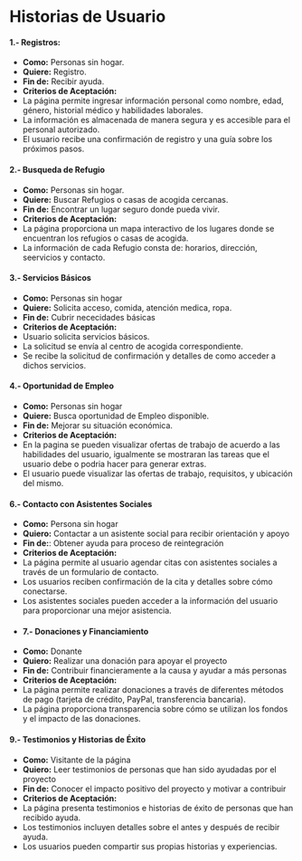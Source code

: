 # **Historias de Usuario**
#### 1.- Registros:
- **Como:** Personas sin hogar.
- **Quiere:** Registro.
- **Fin de:** Recibir ayuda.
- **Criterios de Aceptación:**
- La página permite ingresar información personal como nombre, edad, género, historial médico y habilidades laborales.
- La información es almacenada de manera segura y es accesible para el personal autorizado.
- El usuario recibe una confirmación de registro y una guía sobre los próximos pasos.
#### 2.- **Busqueda de Refugio**
- **Como:** Personas sin hogar.
- **Quiere:** Buscar Refugios o casas de acogida cercanas.
- **Fin de:** Encontrar un lugar seguro donde pueda vivir.
- **Criterios de Aceptación:**
- La página proporciona un mapa interactivo de los lugares donde se encuentran los refugios o casas de acogida.
- La información de cada Refugio consta de: horarios, dirección, seervicios y contacto.
#### 3.- **Servicios Básicos**
- **Como:** Personas sin hogar
- **Quiere:** Solicita acceso, comida, atención medica, ropa.
- **Fin de:** Cubrir nececidades básicas
- **Criterios de Aceptación:**
- Usuario solicita servicios básicos.
- La solicitud se envía al centro de acogida correspondiente.
- Se recibe la solicitud de confirmación y detalles de como acceder a dichos servicios.
#### 4.- **Oportunidad de Empleo**
- **Como:** Personas sin hogar
- **Quiere:** Busca oportunidad de Empleo disponible.
- **Fin de:** Mejorar su situación económica.
- **Criterios de Aceptación:**
- En la pagina se pueden visualizar ofertas de trabajo de acuerdo a las habilidades del usuario, igualmente se mostraran las tareas que el usuario debe o podria hacer para generar extras.
- El usuario puede visualizar las ofertas de trabajo, requisitos, y ubicación del mismo.
#### 6.- **Contacto con Asistentes Sociales**
- **Como:** Persona sin hogar
- **Quiero:** Contactar a un asistente social para recibir orientación y apoyo
- **Fin de:**: Obtener ayuda para proceso de reintegración
- **Criterios de Aceptación:**
- La página permite al usuario agendar citas con asistentes sociales a través de un formulario de contacto.
- Los usuarios reciben confirmación de la cita y detalles sobre cómo conectarse.
- Los asistentes sociales pueden acceder a la información del usuario para proporcionar una mejor asistencia.
- #### 7.- **Donaciones y Financiamiento**
- **Como:** Donante
- **Quiero:** Realizar una donación para apoyar el proyecto
- **Fin de:** Contribuir financieramente a la causa y ayudar a más personas
- **Criterios de Aceptación:**
- La página permite realizar donaciones a través de diferentes métodos de pago (tarjeta de crédito, PayPal, transferencia bancaria).
- La página proporciona transparencia sobre cómo se utilizan los fondos y el impacto de las donaciones.
#### 9.- **Testimonios y Historias de Éxito**
- **Como:** Visitante de la página
- **Quiero:** Leer testimonios de personas que han sido ayudadas por el proyecto
- **Fin de:** Conocer el impacto positivo del proyecto y motivar a contribuir
- **Criterios de Aceptación:**
- La página presenta testimonios e historias de éxito de personas que han recibido ayuda.
- Los testimonios incluyen detalles sobre el antes y después de recibir ayuda.
- Los usuarios pueden compartir sus propias historias y experiencias.
